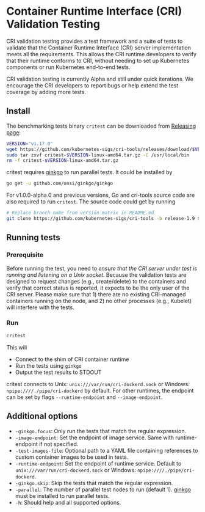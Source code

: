# Container Runtime Interface (CRI) Validation Testing

CRI validation testing provides a test framework and a suite of tests to validate that the Container Runtime Interface (CRI) server implementation meets all the requirements. This allows the CRI runtime developers to verify that their runtime conforms to CRI, without needing to set up Kubernetes components or run Kubernetes end-to-end tests.

CRI validation testing is currently Alpha and still under quick iterations. We encourage the CRI developers to report bugs or help extend the test coverage by adding more tests.

## Install

The benchmarking tests binary `critest` can be downloaded from [Releasing page](https://github.com/kubernetes-sigs/cri-tools/releases):

```sh
VERSION="v1.17.0"
wget https://github.com/kubernetes-sigs/cri-tools/releases/download/$VERSION/critest-$VERSION-linux-amd64.tar.gz
sudo tar zxvf critest-$VERSION-linux-amd64.tar.gz -C /usr/local/bin
rm -f critest-$VERSION-linux-amd64.tar.gz
```

critest requires [ginkgo](https://github.com/onsi/ginkgo) to run parallel tests. It could be installed by

```sh
go get -u github.com/onsi/ginkgo/ginkgo
```

For v1.0.0-alpha.0 and previous versions, Go and cri-tools source code are also required to run `critest`. The source code could get by running

```sh
# Replace branch name from version matrix in README.md
git clone https://github.com/kubernetes-sigs/cri-tools -b release-1.9 $GOPATH/src/github.com/kubernetes-sigs/cri-tools
```

## Running tests

### Prerequisite

Before running the test, you need to _ensure that the CRI server under test is running and listening on a Unix socket_. Because the validation tests are designed to request changes (e.g., create/delete) to the containers and verify that correct status is reported, it expects to be the only user of the CRI server. Please make sure that 1) there are no existing CRI-managed containers running on the node, and 2) no other processes (e.g., Kubelet) will interfere with the tests.

### Run

```sh
critest
```

This will

- Connect to the shim of CRI container runtime
- Run the tests using `ginkgo`
- Output the test results to STDOUT

critest connects to Unix: `unix:///var/run/cri-dockerd.sock` or Windows: `npipe:////./pipe/cri-dockerd` by default. For other runtimes, the endpoint can be set by flags `--runtime-endpoint` and `--image-endpoint`.

## Additional options

- `-ginkgo.focus`: Only run the tests that match the regular expression.
- `-image-endpoint`: Set the endpoint of image service. Same with runtime-endpoint if not specified.
- `-test-images-file`: Optional path to a YAML file containing references to custom container images to be used in tests.
- `-runtime-endpoint`: Set the endpoint of runtime service. Default to `unix:///var/run/cri-dockerd.sock` or Windows: `npipe:////./pipe/cri-dockerd`.
- `-ginkgo.skip`: Skip the tests that match the regular expression.
- `-parallel`: The number of parallel test nodes to run (default 1). [ginkgo](https://github.com/onsi/ginkgo) must be installed to run parallel tests.
- `-h`: Should help and all supported options.
